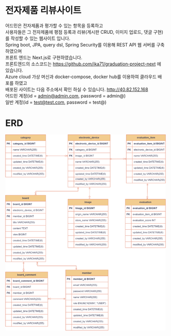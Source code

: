 # 전자제품 리뷰사이트 
어드민은 전자제품과 평가할 수 있는 항목을 등록하고  
사용자들은 그 전자제품에 평점 등록과 리뷰(게시판 CRUD, 이미지 업로드, 댓글 구현)를 작성할 수 있는 웹사이트 입니다.  
Spring boot, JPA, query dsl, Spring Security를 이용해 REST API 웹 서버를 구축하였으며    
프론트 엔드는 Next.js로 구현하였습니다.  
프론트엔드의 소스코드는 https://github.com/ika71/graduation-project-next 에 있습니다.  
Azure cloud 가상 머신과 docker-compose, docker hub를 이용하여 클라우드 배포를 하였고  
배포된 사이트는 다음 주소에서 확인 하실 수 있습니다.
http://40.82.152.168  
어드민 계정(id = admin@admin.com, password = admin@)  
일반 계정(id = test@test.com, password = test@)  

# ERD
![ERD](/readme/ERD.png)